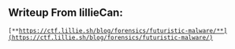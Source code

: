 ## Writeup From lillieCan:

<code>[**https://ctf.lillie.sh/blog/forensics/futuristic-malware/**](https://ctf.lillie.sh/blog/forensics/futuristic-malware/)</code> 

